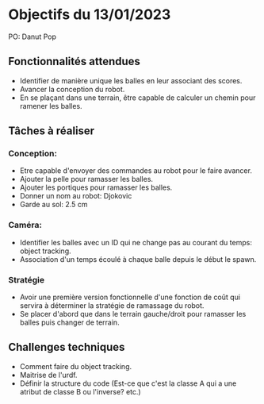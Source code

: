 # Objectifs du 13/01/2023

PO: Danut Pop

## Fonctionnalités attendues
- Identifier de manière unique les balles en leur associant des scores.
- Avancer la conception du robot.
- En se plaçant dans une terrain, être capable de calculer un chemin pour ramener les balles.

## Tâches à réaliser

### Conception:
- Etre capable d'envoyer des commandes au robot pour le faire avancer.
- Ajouter la pelle pour ramasser les balles.
- Ajouter les portiques pour ramasser les balles.
- Donner un nom au robot: Djokovic
- Garde au sol: 2.5 cm

### Caméra:
- Identifier les balles avec un ID qui ne change pas au courant du temps: object tracking.
- Association d'un temps écoulé à chaque balle depuis le début le spawn.

### Stratégie
- Avoir une première version fonctionnelle d'une fonction de coût qui servira à déterminer la stratégie de ramassage du robot.
- Se placer d'abord que dans le terrain gauche/droit pour ramasser les balles puis changer de terrain.


## Challenges techniques
- Comment faire du object tracking.
- Maitrise de l'urdf.
- Définir la structure du code (Est-ce que c'est la classe A qui a une atribut de classe B ou l'inverse? etc.)


